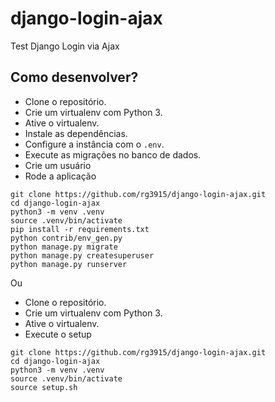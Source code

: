 # django-login-ajax

Test Django Login via Ajax

## Como desenvolver?

* Clone o repositório.
* Crie um virtualenv com Python 3.
* Ative o virtualenv.
* Instale as dependências.
* Configure a instância com o `.env`.
* Execute as migrações no banco de dados.
* Crie um usuário
* Rode a aplicação

```
git clone https://github.com/rg3915/django-login-ajax.git
cd django-login-ajax
python3 -m venv .venv
source .venv/bin/activate
pip install -r requirements.txt
python contrib/env_gen.py
python manage.py migrate
python manage.py createsuperuser
python manage.py runserver
```

Ou

* Clone o repositório.
* Crie um virtualenv com Python 3.
* Ative o virtualenv.
* Execute o setup

```
git clone https://github.com/rg3915/django-login-ajax.git
cd django-login-ajax
python3 -m venv .venv
source .venv/bin/activate
source setup.sh
```